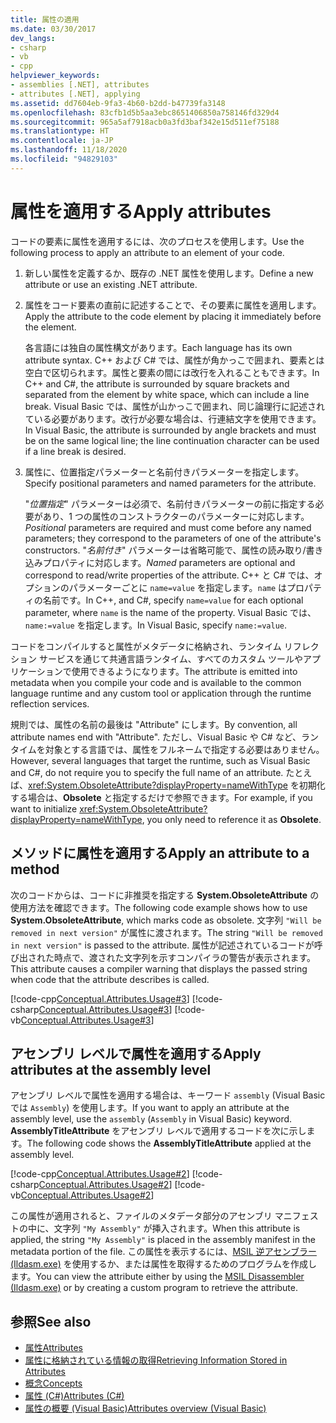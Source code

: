 ```yaml
---
title: 属性の適用
ms.date: 03/30/2017
dev_langs:
- csharp
- vb
- cpp
helpviewer_keywords:
- assemblies [.NET], attributes
- attributes [.NET], applying
ms.assetid: dd7604eb-9fa3-4b60-b2dd-b47739fa3148
ms.openlocfilehash: 83cfb1d5b5aa3ebc8651406850a758146fd329d4
ms.sourcegitcommit: 965a5af7918acb0a3fd3baf342e15d511ef75188
ms.translationtype: HT
ms.contentlocale: ja-JP
ms.lasthandoff: 11/18/2020
ms.locfileid: "94829103"
---
```

# <a name="apply-attributes"></a><span data-ttu-id="345b5-102">属性を適用する</span><span class="sxs-lookup"><span data-stu-id="345b5-102">Apply attributes</span></span>

<span data-ttu-id="345b5-103">コードの要素に属性を適用するには、次のプロセスを使用します。</span><span class="sxs-lookup"><span data-stu-id="345b5-103">Use the following process to apply an attribute to an element of your code.</span></span>

1. <span data-ttu-id="345b5-104">新しい属性を定義するか、既存の .NET 属性を使用します。</span><span class="sxs-lookup"><span data-stu-id="345b5-104">Define a new attribute or use an existing .NET attribute.</span></span>

2. <span data-ttu-id="345b5-105">属性をコード要素の直前に記述することで、その要素に属性を適用します。</span><span class="sxs-lookup"><span data-stu-id="345b5-105">Apply the attribute to the code element by placing it immediately before the element.</span></span>

     <span data-ttu-id="345b5-106">各言語には独自の属性構文があります。</span><span class="sxs-lookup"><span data-stu-id="345b5-106">Each language has its own attribute syntax.</span></span> <span data-ttu-id="345b5-107">C++ および C# では、属性が角かっこで囲まれ、要素とは空白で区切られます。属性と要素の間には改行を入れることもできます。</span><span class="sxs-lookup"><span data-stu-id="345b5-107">In C++ and C#, the attribute is surrounded by square brackets and separated from the element by white space, which can include a line break.</span></span> <span data-ttu-id="345b5-108">Visual Basic では、属性が山かっこで囲まれ、同じ論理行に記述されている必要があります。改行が必要な場合は、行連結文字を使用できます。</span><span class="sxs-lookup"><span data-stu-id="345b5-108">In Visual Basic, the attribute is surrounded by angle brackets and must be on the same logical line; the line continuation character can be used if a line break is desired.</span></span>

3. <span data-ttu-id="345b5-109">属性に、位置指定パラメーターと名前付きパラメーターを指定します。</span><span class="sxs-lookup"><span data-stu-id="345b5-109">Specify positional parameters and named parameters for the attribute.</span></span>

     <span data-ttu-id="345b5-110">"*位置指定*" パラメーターは必須で、名前付きパラメーターの前に指定する必要があり、1 つの属性のコンストラクターのパラメーターに対応します。</span><span class="sxs-lookup"><span data-stu-id="345b5-110">*Positional* parameters are required and must come before any named parameters; they correspond to the parameters of one of the attribute's constructors.</span></span> <span data-ttu-id="345b5-111">"*名前付き*" パラメーターは省略可能で、属性の読み取り/書き込みプロパティに対応します。</span><span class="sxs-lookup"><span data-stu-id="345b5-111">*Named* parameters are optional and correspond to read/write properties of the attribute.</span></span> <span data-ttu-id="345b5-112">C++ と C# では、オプションのパラメーターごとに `name=value` を指定します。`name` はプロパティの名前です。</span><span class="sxs-lookup"><span data-stu-id="345b5-112">In C++, and C#, specify `name=value` for each optional parameter, where `name` is the name of the property.</span></span> <span data-ttu-id="345b5-113">Visual Basic では、`name:=value` を指定します。</span><span class="sxs-lookup"><span data-stu-id="345b5-113">In Visual Basic, specify `name:=value`.</span></span>

 <span data-ttu-id="345b5-114">コードをコンパイルすると属性がメタデータに格納され、ランタイム リフレクション サービスを通じて共通言語ランタイム、すべてのカスタム ツールやアプリケーションで使用できるようになります。</span><span class="sxs-lookup"><span data-stu-id="345b5-114">The attribute is emitted into metadata when you compile your code and is available to the common language runtime and any custom tool or application through the runtime reflection services.</span></span>

 <span data-ttu-id="345b5-115">規則では、属性の名前の最後は "Attribute" にします。</span><span class="sxs-lookup"><span data-stu-id="345b5-115">By convention, all attribute names end with "Attribute".</span></span> <span data-ttu-id="345b5-116">ただし、Visual Basic や C# など、ランタイムを対象とする言語では、属性をフルネームで指定する必要はありません。</span><span class="sxs-lookup"><span data-stu-id="345b5-116">However, several languages that target the runtime, such as Visual Basic and C#, do not require you to specify the full name of an attribute.</span></span> <span data-ttu-id="345b5-117">たとえば、<xref:System.ObsoleteAttribute?displayProperty=nameWithType> を初期化する場合は、**Obsolete** と指定するだけで参照できます。</span><span class="sxs-lookup"><span data-stu-id="345b5-117">For example, if you want to initialize <xref:System.ObsoleteAttribute?displayProperty=nameWithType>, you only need to reference it as **Obsolete**.</span></span>

## <a name="apply-an-attribute-to-a-method"></a><span data-ttu-id="345b5-118">メソッドに属性を適用する</span><span class="sxs-lookup"><span data-stu-id="345b5-118">Apply an attribute to a method</span></span>

 <span data-ttu-id="345b5-119">次のコードからは、コードに非推奨を指定する **System.ObsoleteAttribute** の使用方法を確認できます。</span><span class="sxs-lookup"><span data-stu-id="345b5-119">The following code example shows how to use **System.ObsoleteAttribute**, which marks code as obsolete.</span></span> <span data-ttu-id="345b5-120">文字列 `"Will be removed in next version"` が属性に渡されます。</span><span class="sxs-lookup"><span data-stu-id="345b5-120">The string `"Will be removed in next version"` is passed to the attribute.</span></span> <span data-ttu-id="345b5-121">属性が記述されているコードが呼び出された時点で、渡された文字列を示すコンパイラの警告が表示されます。</span><span class="sxs-lookup"><span data-stu-id="345b5-121">This attribute causes a compiler warning that displays the passed string when code that the attribute describes is called.</span></span>

 [!code-cpp[Conceptual.Attributes.Usage#3](../../../samples/snippets/cpp/VS_Snippets_CLR/conceptual.attributes.usage/cpp/source1.cpp#3)]
 [!code-csharp[Conceptual.Attributes.Usage#3](../../../samples/snippets/csharp/VS_Snippets_CLR/conceptual.attributes.usage/cs/source1.cs#3)]
 [!code-vb[Conceptual.Attributes.Usage#3](../../../samples/snippets/visualbasic/VS_Snippets_CLR/conceptual.attributes.usage/vb/source1.vb#3)]

## <a name="apply-attributes-at-the-assembly-level"></a><span data-ttu-id="345b5-122">アセンブリ レベルで属性を適用する</span><span class="sxs-lookup"><span data-stu-id="345b5-122">Apply attributes at the assembly level</span></span>

 <span data-ttu-id="345b5-123">アセンブリ レベルで属性を適用する場合は、キーワード `assembly` (Visual Basic では `Assembly`) を使用します。</span><span class="sxs-lookup"><span data-stu-id="345b5-123">If you want to apply an attribute at the assembly level, use the `assembly` (`Assembly` in Visual Basic) keyword.</span></span> <span data-ttu-id="345b5-124">**AssemblyTitleAttribute** をアセンブリ レベルで適用するコードを次に示します。</span><span class="sxs-lookup"><span data-stu-id="345b5-124">The following code shows the **AssemblyTitleAttribute** applied at the assembly level.</span></span>

 [!code-cpp[Conceptual.Attributes.Usage#2](../../../samples/snippets/cpp/VS_Snippets_CLR/conceptual.attributes.usage/cpp/source1.cpp#2)]
 [!code-csharp[Conceptual.Attributes.Usage#2](../../../samples/snippets/csharp/VS_Snippets_CLR/conceptual.attributes.usage/cs/source1.cs#2)]
 [!code-vb[Conceptual.Attributes.Usage#2](../../../samples/snippets/visualbasic/VS_Snippets_CLR/conceptual.attributes.usage/vb/source1.vb#2)]

 <span data-ttu-id="345b5-125">この属性が適用されると、ファイルのメタデータ部分のアセンブリ マニフェストの中に、文字列 `"My Assembly"` が挿入されます。</span><span class="sxs-lookup"><span data-stu-id="345b5-125">When this attribute is applied, the string `"My Assembly"` is placed in the assembly manifest in the metadata portion of the file.</span></span> <span data-ttu-id="345b5-126">この属性を表示するには、[MSIL 逆アセンブラー (Ildasm.exe)](../../framework/tools/ildasm-exe-il-disassembler.md) を使用するか、または属性を取得するためのプログラムを作成します。</span><span class="sxs-lookup"><span data-stu-id="345b5-126">You can view the attribute either by using the [MSIL Disassembler (Ildasm.exe)](../../framework/tools/ildasm-exe-il-disassembler.md) or by creating a custom program to retrieve the attribute.</span></span>

## <a name="see-also"></a><span data-ttu-id="345b5-127">参照</span><span class="sxs-lookup"><span data-stu-id="345b5-127">See also</span></span>

- [<span data-ttu-id="345b5-128">属性</span><span class="sxs-lookup"><span data-stu-id="345b5-128">Attributes</span></span>](index.md)
- [<span data-ttu-id="345b5-129">属性に格納されている情報の取得</span><span class="sxs-lookup"><span data-stu-id="345b5-129">Retrieving Information Stored in Attributes</span></span>](retrieving-information-stored-in-attributes.md)
- [<span data-ttu-id="345b5-130">概念</span><span class="sxs-lookup"><span data-stu-id="345b5-130">Concepts</span></span>](/cpp/windows/attributed-programming-concepts)
- [<span data-ttu-id="345b5-131">属性 (C#)</span><span class="sxs-lookup"><span data-stu-id="345b5-131">Attributes (C#)</span></span>](../../csharp/programming-guide/concepts/attributes/index.md)
- [<span data-ttu-id="345b5-132">属性の概要 (Visual Basic)</span><span class="sxs-lookup"><span data-stu-id="345b5-132">Attributes overview (Visual Basic)</span></span>](../../visual-basic/programming-guide/concepts/attributes/index.md)
